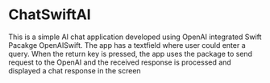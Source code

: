 # ChatSwiftAI

This is a simple AI chat application developed using OpenAI integrated Swift Pacakge OpenAISwift. The app has a textfield where user could enter a query.
When the return key is pressed, the app uses the package to send request to the OpenAI and the received response is processed and displayed a chat 
response in the screen
